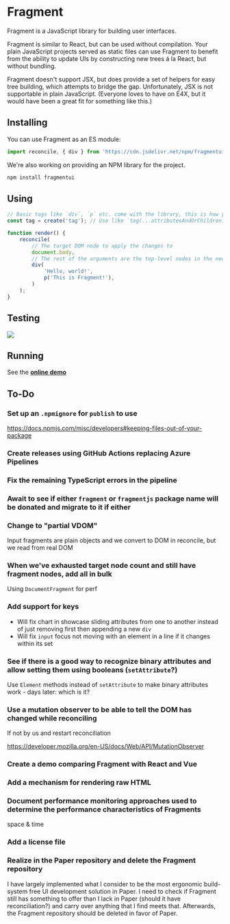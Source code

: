 # Fragment

Fragment is a JavaScript library for building user interfaces.

Fragment is similar to React, but can be used without compilation.
Your plain JavaScript projects served as static files can use Fragment to benefit from the
ability to update UIs by constructing new trees á la React, but without bundling.

Fragment doesn't support JSX, but does provide a set of helpers for easy tree building,
which attempts to bridge the gap. Unfortunately, JSX is not supportable in plain JavaScript.
(Everyone loves to have on E4X, but it would have been a great fit for something like this.)

## Installing

You can use Fragment as an ES module:

```js
import reconcile, { div } from 'https://cdn.jsdelivr.net/npm/fragmentui/lib.js';
```

We're also working on providing an NPM library for the project.

```sh
npm install fragmentui
```

## Using

```js
// Basic tags like `div`, `p` etc. come with the library, this is how you add support for any tag
const tag = create('tag'); // Use like `tag(...attributesAndOrChildren)`

function render() {
    reconcile(
        // The target DOM node to apply the changes to
        document.body,
        // The rest of the arguments are the top-level nodes in the new rootless tree
        div(
            'Hello, world!',
            p('This is Fragment!'),
        )
    );
}
```

## Testing

[
  ![](https://tomashubelbauer.visualstudio.com/fragment/_apis/build/status/fragment-CI?branchName=master)
](https://tomashubelbauer.visualstudio.com/fragment/_build/latest?definitionId=13?branchName=master)

## Running

See the [**online demo**](https://tomashubelbauer.github.io/fragment/)

## To-Do

### Set up an `.npmignore` for `publish` to use

https://docs.npmjs.com/misc/developers#keeping-files-out-of-your-package

### Create releases using GitHub Actions replacing Azure Pipelines

### Fix the remaining TypeScript errors in the pipeline

### Await to see if either `fragment` or `fragmentjs` package name will be donated and migrate to it if either

### Change to "partial VDOM"

Input fragments are plain objects and we convert to DOM in reconcile, but we read from real DOM

### When we've exhausted target node count and still have fragment nodes, add all in bulk

Using `DocumentFragment` for perf

### Add support for keys

- Will fix chart in showcase sliding attributes from one to another instead of just removing first then appending a new `div`
- Will fix `input` focus not moving with an element in a line if it changes within its set

### See if there is a good way to recognize binary attributes and allow setting them using booleans (`setAttribute`?)

Use `Element` methods instead of `setAttribute` to make binary attributes work - days later: which is it?

### Use a mutation observer to be able to tell the DOM has changed while reconciling

If not by us and restart reconciliation

https://developer.mozilla.org/en-US/docs/Web/API/MutationObserver

### Create a demo comparing Fragment with React and Vue

### Add a mechanism for rendering raw HTML

### Document performance monitoring approaches used to determine the performance characteristics of Fragments

space & time

### Add a license file

### Realize in the Paper repository and delete the Fragment repository

I have largely implemented what I consider to be the most ergonomic build-system
free UI development solution in Paper. I need to check if Fragment still has
something to offer than I lack in Paper (should it have reconciliation?) and
carry over anything that I find meets that. Afterwards, the Fragment repository
should be deleted in favor of Paper.
